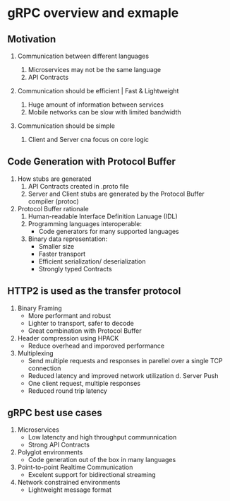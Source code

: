 # gRPC overview and exmaple
## Motivation
1. Communication between different languages
    1. Microservices may not be the same language
    2. API Contracts

2. Communication should be efficient | Fast & Lightweight
    1. Huge amount of information between services
    2. Mobile networks can be slow with limited bandwidth
3. Communication should be simple
    1. Client and Server cna focus on core logic

## Code Generation with Protocol Buffer
1. How stubs are generated
    1. API Contracts created in .proto file
    2. Server and Client stubs are generated by the Protocol Buffer compiler (protoc)
2. Protocol Buffer rationale
    1. Human-readable Interface Definition Lanuage (IDL)
    2. Programming languages interoperable:
        - Code generators for many supported languages
    3. Binary data representation:
        - Smaller size
        - Faster transport
        - Efficient serialization/ deserialization
        - Strongly typed Contracts

## HTTP2 is used as the transfer protocol
1. Binary Framing
    - More performant and robust
    - Lighter to transport, safer to decode
    - Great combination with Protocol Buffer
2. Header compression using HPACK
    - Reduce overhead and imporoved performance
3. Multiplexing
    - Send multiple requests and responses in parellel over a single TCP connection
    - Reduced latency and improved network utilization
d. Server Push
    - One client request, multiple responses
    - Reduced round trip latency

## gRPC best use cases
1. Microservices
    - Low latencty and high throughput communnication
    - Strong API Contracts
2. Polyglot environments
    - Code generation out of the box in many languages
3. Point-to-point Realtime Communication
    - Excelent support for bidirectional streaming
4. Network constrained environments
    - Lightweight message format








